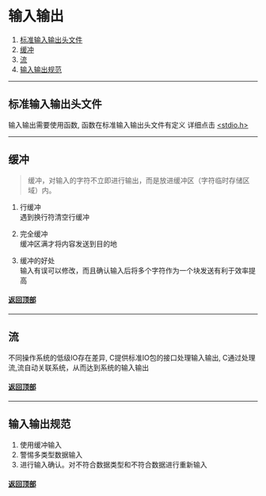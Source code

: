 [0.0]: #输入输出
[1.0]: #标准输入输出头文件
[2.0]: #缓冲
[3.0]: #流
[4.0]: #输入输出规范

[1]: 7-01-00stdio.h.md


# 输入输出
1. [标准输入输出头文件][1.0]
2. [缓冲][2.0]
3. [流][3.0]
4. [输入输出规范][4.0]
---

## 标准输入输出头文件
输入输出需要使用函数, 函数在标准输入输出头文件有定义
详细点击 [<stdio.h>][1]

---
## 缓冲
> 缓冲，对输入的字符不立即进行输出，而是放进缓冲区（字符临时存储区域）内。

1. 行缓冲  
遇到换行符清空行缓冲

2. 完全缓冲  
    缓冲区满才将内容发送到目的地

3. 缓冲的好处  
输入有误可以修改，而且确认输入后将多个字符作为一个块发送有利于效率提高
#### [返回顶部][0.0]
---
## 流
不同操作系统的低级IO存在差异, C提供标准IO包的接口处理输入输出, C通过处理流,流自动关联系统，从而达到系统的输入输出
#### [返回顶部][0.0]
---
## 输入输出规范
1. 使用缓冲输入
2. 警惕多类型数据输入
3. 进行输入确认。对不符合数据类型和不符合数据进行重新输入
   



#### [返回顶部][0.0]